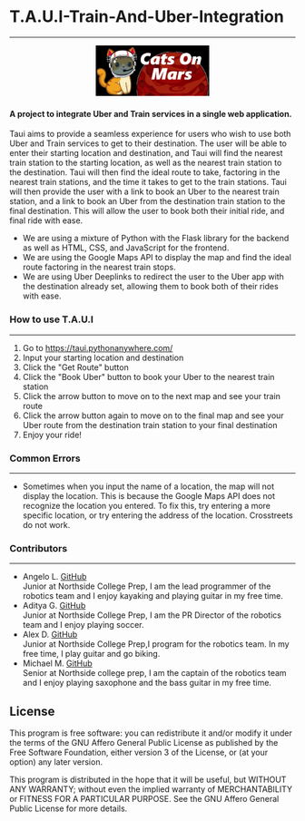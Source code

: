# T.A.U.I-Train-And-Uber-Integration
___
<div style="text-align: center;">
    <img src="cats_on_mars.png" width="200" />
</div>

#### A project to integrate Uber and Train services in a single web application.
Taui aims to provide a seamless experience for users who wish to use both Uber and Train services to get to their destination. The user will be able to enter their starting location and destination, and Taui will find the nearest train station to the starting location, as well as the nearest train station to the destination. Taui will then find the ideal route to take, factoring in the nearest train stations, and the time it takes to get to the train stations. Taui will then provide the user with a link to book an Uber to the nearest train station, and a link to book an Uber from the destination train station to the final destination. This will allow the user to book both their initial ride, and final ride with ease. 


* We are using a mixture of Python with the Flask library for the backend as well as HTML, CSS, and JavaScript for the frontend.
* We are using the Google Maps API to display the map and find the ideal route factoring in the nearest train stops.
* We are using Uber Deeplinks to redirect the user to the Uber app with the destination already set, allowing them to book both of their rides with ease.

### How to use T.A.U.I

---
1. Go to https://taui.pythonanywhere.com/
2. Input your starting location and destination
3. Click the "Get Route" button
4. Click the "Book Uber" button to book your Uber to the nearest train station
5. Click the arrow button to move on to the next map and see your train route
6. Click the arrow button again to move on to the final map and see your Uber route from the destination train station to your final destination
7. Enjoy your ride!

### Common Errors

---
* Sometimes when you input the name of a location, the map will not display the location. 
This is because the Google Maps API does not recognize the location you entered. 
To fix this, try entering a more specific location, or try entering the address of the location. 
Crosstreets do not work. 
### Contributors

---
* Angelo L. [GitHub](https://github.com/SatisfiedSushi)  
Junior at Northside College Prep, I am the lead programmer of the robotics team and I enjoy kayaking and playing guitar in my free time.
* Aditya G. [GitHub](https://github.com/agaur12)  
Junior at Northside College Prep, I am the PR Director of the robotics team and I enjoy playing soccer.
* Alex D. [GitHub](https://github.com/AlexD2112)  
Junior at Northside College Prep,I program for the robotics team. In my free time, I play guitar and go biking. 
* Michael M. [GitHub](https://github.com/ThatOneGuy631)  
Senior at Northside college prep, I am the captain of the robotics team
and I enjoy playing saxophone and the bass guitar in my free time.

## License
This program is free software: you can redistribute it and/or modify
it under the terms of the GNU Affero General Public License as published
by the Free Software Foundation, either version 3 of the License, or
(at your option) any later version.

This program is distributed in the hope that it will be useful,
but WITHOUT ANY WARRANTY; without even the implied warranty of
MERCHANTABILITY or FITNESS FOR A PARTICULAR PURPOSE.  See the
GNU Affero General Public License for more details.